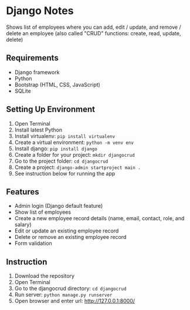 # Django Notes
Shows list of employees where you can add, edit / update, and remove / delete an employee (also called "CRUD" functions: create, read, update, delete)

## Requirements 
- Django framework
- Python
- Bootstrap (HTML, CSS, JavaScript)
- SQLite

## Setting Up Environment 
1. Open Terminal
2. Install latest Python
3. Install virtualenv: <code>pip install virtualenv</code>
4. Create a virtual environment: <code>python -m venv env</code>
5. Install django: <code>pip install django</code>
6. Create a folder for your project: <code>mkdir djangocrud</code>
7. Go to the project folder: <code>cd djangocrud</code>
8. Create a project: <code>django-admin startproject main .</code>
9. See instruction below for running the app

## Features
- Admin login (Django default feature)
- Show list of employees
- Create a new employee record details (name, email, contact, role, and salary)
- Edit or update an existing employee record
- Delete or remove an existing employee record
- Form validation

## Instruction
1. Download the repository
2. Open Terminal 
3. Go to the djangocrud directory: <code>cd djangocrud</code>
4. Run server: <code>python manage.py runserver</code>
5. Open browser and enter url: http://127.0.0.1:8000/
